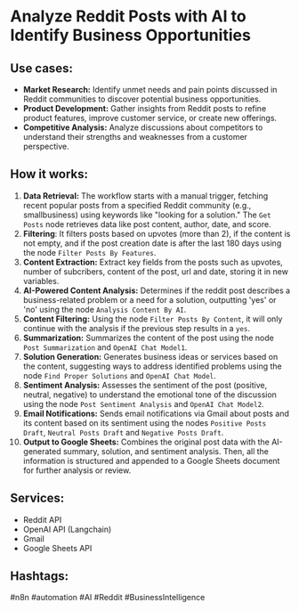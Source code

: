 # Analyze Reddit Posts with AI to Identify Business Opportunities

## Use cases:
- **Market Research:** Identify unmet needs and pain points discussed in Reddit communities to discover potential business opportunities.
- **Product Development:** Gather insights from Reddit posts to refine product features, improve customer service, or create new offerings.
- **Competitive Analysis:** Analyze discussions about competitors to understand their strengths and weaknesses from a customer perspective.

## How it works:
1. **Data Retrieval:** The workflow starts with a manual trigger, fetching recent popular posts from a specified Reddit community (e.g., smallbusiness) using keywords like "looking for a solution." The `Get Posts` node retrieves data like post content, author, date, and score.
2. **Filtering**: It filters posts based on upvotes (more than 2), if the content is not empty, and if the post creation date is after the last 180 days using the node `Filter Posts By Features`.
3. **Content Extraction:** Extract key fields from the posts such as upvotes, number of subcribers, content of the post, url and date, storing it in new variables.
4. **AI-Powered Content Analysis:** Determines if the reddit post describes a business-related problem or a need for a solution, outputting 'yes' or 'no' using the node `Analysis Content By AI`.
5. **Content Filtering:** Using the node `Filter Posts By Content`, it will only continue with the analysis if the previous step results in a `yes`.
6. **Summarization:** Summarizes the content of the post using the node `Post Summarization` and `OpenAI Chat Model1`.
7. **Solution Generation:** Generates business ideas or services based on the content, suggesting ways to address identified problems using the node `Find Proper Solutions` and `OpenAI Chat Model`.
8. **Sentiment Analysis:** Assesses the sentiment of the post (positive, neutral, negative) to understand the emotional tone of the discussion using the node `Post Sentiment Analysis` and `OpenAI Chat Model2`.
9. **Email Notifications:** Sends email notifications via Gmail about posts and its content based on its sentiment using the nodes `Positive Posts Draft`, `Neutral Posts Draft` and `Negative Posts Draft`.
10. **Output to Google Sheets:** Combines the original post data with the AI-generated summary, solution, and sentiment analysis. Then, all the information is structured and appended to a Google Sheets document for further analysis or review.

## Services:
- Reddit API
- OpenAI API (Langchain)
- Gmail
- Google Sheets API

## Hashtags:
#n8n #automation #AI #Reddit #BusinessIntelligence
